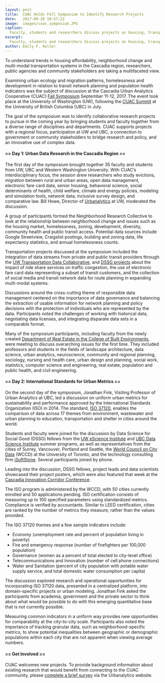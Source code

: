 ```yaml
---
layout: post
title:  CUAC Holds Fall Symposium to Identify Research Projects
date:   2017-09-20 10:57:12
image:  images/cuac_symposium.JPG
caption:
  Faculty, students and researchers discuss projects on housing, transportation and neighborhood change at the CUAC Fall Symposium.
excerpt:
  Faculty, students and researchers discuss projects on housing, transportation and neighborhood change at the CUAC Fall Symposium.
author: Emily F. Keller
---
```


To understand trends in housing affordability, neighborhood change and multi-modal transportation systems in the Cascadia region, researchers, public agencies and community stakeholders are taking a multifaceted view. 

Examining urban ecology and migration patterns, homelessness and development in relation to transit network planning and population health indicators was the subject of discussion at the Cascadia Urban Analytics Cooperative (CUAC) [Fall Symposium](http://cascadiadata.org/news/2017/09/01/fall-symposium-information.html) September 11-12, 2017. The event took place at the University of Washington (UW), following the [CUAC Summit](http://cascadiadata.org/news/2017/07/30/cuac-summit.html) at the University of British Columbia (UBC) in July. 

The goal of the symposium was to identify collaborative research projects to pursue in the coming year by bringing students and faculty together from a diverse range of disciplines and departments. CUAC supports projects with a regional focus, participation at UW and UBC, a connection to government or community stakeholders to bridge research and policy, and an innovative use of complex data.

#### == Day 1: Urban Data Research in the Cascadia Region ==

The first day of the symposium brought together 35 faculty and students from UW, UBC and Western Washington University. With CUAC’s interdisciplinary focus, the session drew researchers who study evictions, migration between rural and urban areas, open data management, electronic fare card data, senior housing, behavioral science, social determinants of health, child welfare, climate and energy policies, modeling and simulation tools, network data, inclusive survey design, and comparative law. Bill Howe, Director of [Urbanalytics](http://urbanalytics.uw.edu/) at UW, moderated the discussion.

A group of participants formed the Neighborhood Research Collective to look at the relationship between neighborhood change and issues such as the housing market, homelessness, zoning, development, diversity, community health and public transit access. Potential data sources include Google Streetview, Craigslist postings, building and zoning data, life expectancy statistics, and annual homelessness counts.

Transportation projects discussed at the symposium included the integration of data streams from private and public transit providers through the [UW Transportation Data Collaborative](https://www.uwtdc.org/), and [DSSG projects](https://news.microsoft.com/features/students-create-something-really-incredible-broader-aim-help-two-cross-border-cities-thrive-together/) about the impact of ride share services on traffic congestion, the use of electronic fare card data representing a subset of transit customers, and the collection of social media and transit network data for route planning in expanding multi-modal systems.

Discussions around the cross-cutting theme of responsible data management centered on the importance of data governance and balancing the extraction of usable information for network planning and policy decisions with the protection of individuals who are represented by the data. Participants noted the challenges of working with historical data, negotiating data licenses, and integrating disparate data sets in a comparable format.

Many of the symposium participants, including faculty from the newly created [Department of Real Estate in the College of Built Environments](http://realestate.washington.edu/about/think-runstad/directors-message/), were meeting to discuss overarching issues for the first time. They included professors and students in the fields of landscape architecture, data science, urban analytics, neuroscience, community and regional planning, sociology, nursing and health care, urban design and planning, social work, statistics, computer science and engineering, real estate, population and public health, and civil engineering. 

#### == Day 2: International Standards for Urban Metrics ==

On the second day of the symposium, Jonathan Fink, Visiting Professor of Urban Analytics at UBC, led a discussion on uniform urban metrics for sustainability and performance approved by the International Standards Organization (ISO) in 2014. The standard, [ISO 37120](https://www.iso.org/standard/62436.html), enables the comparison of data across 17 themes from environment, wastewater and urban planning to education, transportation and shelter in cities around the world.

Students and faculty were joined for the discussion by Data Science for Social Good (DSSG) fellows from the [UW eScience Institute](http://www.escience.washington.edu) and [UBC Data Science Institute](https://dsi.ubc.ca/) summer programs, as well as representatives from the cities of Surrey, Vancouver, Portland and Seattle, the [World Council on City Data](http://www.dataforcities.org/) (WCCD) at the University of Toronto, and the technology consulting firm [iSoftStone](http://isoftstoneinc.com/). Several participants joined by phone.

Leading into the discussion, DSSG fellows, project leads and data scientists showcased their project posters, which were also featured that week at the [Cascadia Innovation Corridor Conference](https://www.seattlechamber.com/home/events/events-detail/2017/09/12/default-calendar/cascadia-innovation-corridor-conference).

The ISO program is administered by the WCCD, with 50 cities currently enrolled and 50 applications pending. ISO certification consists of measuring up to 100 specified parameters using standardized metrics. Compliance is verified by accountants. Similar to LEED certification, cities are ranked by the number of metrics they measure, rather than the values provided.

The ISO 37120 themes and a few sample indicators include:
* Economy (unemployment rate and percent of population living in poverty)
* Fire and emergency response (number of firefighters per 100,000 population)
* Governance (women as a percent of total elected to city-level office)
* Telecommunications and Innovation (number of cell phone connections)
* Water and Sanitation (percent of city population with potable water supply service, and total domestic water consumption per capita)

The discussion explored research and operational opportunities for incorporating ISO 37120 data, presented in a centralized platform, into domain-specific projects or urban modeling. Jonathan Fink asked the participants from academia, government and the private sector to think about what would be possible to do with this emerging quantitative base that is not currently possible. 

Measuring common indicators in a uniform way provides new opportunities for comparability at the city-to-city scale. Participants also noted the importance of tracking granular data, such as neighborhood-specific metrics, to show potential inequalities between geographic or demographic populations within each city that are not apparent when viewing average numbers. 

#### == Get Involved ==

CUAC welcomes new projects. To provide background information about existing research that would benefit from connecting to the CUAC community, please [complete a brief survey](http://urbanalytics.uw.edu/#about) via the Urbanalytics website. 




